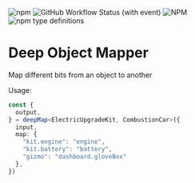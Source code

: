![npm](https://img.shields.io/npm/v/deep-object-mapper)
![GitHub Workflow Status (with event)](https://img.shields.io/github/actions/workflow/status/RemiMyrset/deep-object-mapper/build.yml)
![NPM](https://img.shields.io/npm/l/deep-object-mapper)
![npm type definitions](https://img.shields.io/npm/types/deep-object-mapper)


# Deep Object Mapper

Map different bits from an object to another

Usage:

```ts
const { 
  output,
} = deepMap<ElectricUpgradeKit, CombustionCar>({
  input,
  map: {
    "kit.engine": "engine",
    "kit.battery": "battery",
    "gizmo": "dashboard.gloveBox"
  },
})
```